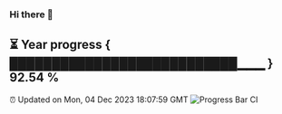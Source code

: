 ### Hi there 👋
⏳ Year progress { ███████████████████████████▁▁▁ } 92.54 %
---
⏰ Updated on Mon, 04 Dec 2023 18:07:59 GMT
![Progress Bar CI](https://github.com/Moyi321/Moyi321/workflows/Progress%20Bar%20CI/badge.svg)
